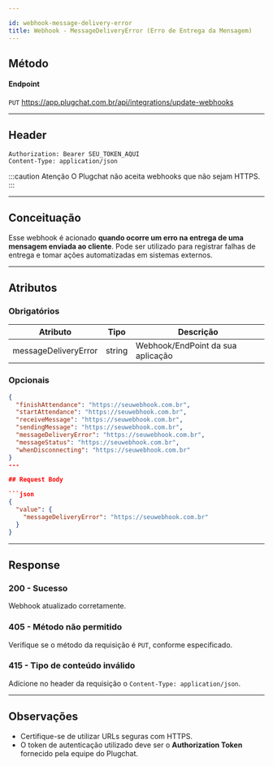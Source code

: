 ```yaml
---

id: webhook-message-delivery-error
title: Webhook - MessageDeliveryError (Erro de Entrega da Mensagem)
---
```

## Método

#### Endpoint

`PUT` <https://app.plugchat.com.br/api/integrations/update-webhooks>

---

## Header

```https
Authorization: Bearer SEU_TOKEN_AQUI
Content-Type: application/json
```

\:::caution Atenção
O Plugchat não aceita webhooks que não sejam HTTPS.
\:::

---

## Conceituação

Esse webhook é acionado **quando ocorre um erro na entrega de uma mensagem enviada ao cliente**. Pode ser utilizado para registrar falhas de entrega e tomar ações automatizadas em sistemas externos.

---

## Atributos

### Obrigatórios

| Atributo             | Tipo   | Descrição                         |
| -------------------- | ------ | --------------------------------- |
| messageDeliveryError | string | Webhook/EndPoint da sua aplicação |

### Opcionais

```json
{
  "finishAttendance": "https://seuwebhook.com.br",
  "startAttendance": "https://seuwebhook.com.br",
  "receiveMessage": "https://seuwebhook.com.br",
  "sendingMessage": "https://seuwebhook.com.br",
  "messageDeliveryError": "https://seuwebhook.com.br",
  "messageStatus": "https://seuwebhook.com.br",
  "whenDisconnecting": "https://seuwebhook.com.br"
}
---

## Request Body

```json
{
  "value": {
    "messageDeliveryError": "https://seuwebhook.com.br"
  }
}
```

---

## Response

### 200 - Sucesso

Webhook atualizado corretamente.

### 405 - Método não permitido

Verifique se o método da requisição é `PUT`, conforme especificado.

### 415 - Tipo de conteúdo inválido

Adicione no header da requisição o `Content-Type: application/json`.

---

## Observações

* Certifique-se de utilizar URLs seguras com HTTPS.
* O token de autenticação utilizado deve ser o **Authorization Token** fornecido pela equipe do Plugchat.